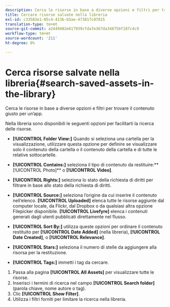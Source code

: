 ```yaml
---
description: Cerca le risorse in base a diverse opzioni e filtri per trovare il contenuto giusto per un’app.
title: Cercare risorse salvate nella libreria
exl-id: c33583e1-05c4-413b-b5ae-473817c07815
translation-type: tm+mt
source-git-commit: a2449482e617939cfda7e367da34875bf187c4c9
workflow-type: tm+mt
source-wordcount: '211'
ht-degree: 0%

---
```


# Cerca risorse salvate nella libreria{#search-saved-assets-in-the-library}

Cerca le risorse in base a diverse opzioni e filtri per trovare il contenuto giusto per un’app.

Nella libreria sono disponibili le seguenti opzioni per facilitarti la ricerca delle risorse.

* **[!UICONTROL Folder View:]** Quando si seleziona una cartella per la visualizzazione, utilizzare questa opzione per definire se visualizzare solo il contenuto della cartella o il contenuto della cartella e di tutte le relative sottocartelle.
* **[!UICONTROL Contains:]** seleziona il tipo di contenuto da restituire:**  [!UICONTROL Photo]** o  **[!UICONTROL Video]**.

* **[!UICONTROL Rights:]** seleziona lo stato della richiesta di diritti per filtrare in base allo stato della richiesta di diritti.
* **[!UICONTROL Source:]** seleziona l’origine da cui inserire il contenuto nell’elenco. **[!UICONTROL Uploaded]** elenca tutte le risorse aggiunte dal computer locale, da Flickr, dal Dropbox o da qualsiasi altra opzione Filepicker disponibile. **[!UICONTROL Livefyre]** elenca i contenuti generati dagli utenti pubblicati direttamente nel flusso.

* **[!UICONTROL Sort By:]** utilizza queste opzioni per ordinare il contenuto restituito per  **[!UICONTROL Date Added]** (nella libreria),  **[!UICONTROL Date Created]**, o  **[!UICONTROL Relevance]**.

* **[!UICONTROL Stars:]** seleziona il numero di stelle da aggiungere alla risorsa per la restituzione.
* **[!UICONTROL Tags:]** immetti i tag da cercare.

1. Passa alla pagina **[!UICONTROL All Assets]** per visualizzare tutte le risorse.
1. Inserisci i termini di ricerca nel campo **[!UICONTROL Search folder]** (parola chiave, nome autore o tag).
1. Clic **[!UICONTROL Show Filter]**.
1. Utilizza i filtri forniti per limitare la ricerca nella libreria.
